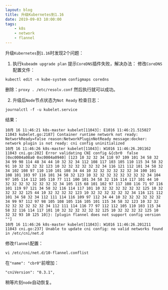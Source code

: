 ```yaml
---
layout: blog
title: 升级Kubernetes到1.16
date: 2019-09-03 10:00:00
tags:
    - k8s
    - network
    - flannel
---
```


升级`Kubernetes`到`1.16`时发现2个问题：

1. 执行`kubeadm upgrade plan` 提示`CoreDNS`插件失败，解决办法：
  修改`CoreDNS`配置文件：
  ```shell script
  kubectl edit -n kube-system configmaps coredns
  ```
  删除：`proxy . /etc/resolv.conf`
  然后执行就可以成功。

2. 升级后`Node`节点状态为`Not Ready`
  检查日志： 
  ```shell script
  journalctl -f -u kubelet.service
  ```
  结果：
  ```shell script
  10月 16 11:46:21 k8s-master kubelet[11043]: E1016 11:46:21.515027   11043 kubelet.go:2187] Container runtime network not ready: NetworkReady=false reason:NetworkPluginNotReady message:docker: network plugin is not ready: cni config uninitialized
  10月 16 11:46:26 k8s-master kubelet[11043]: W1016 11:46:26.201162   11043 cni.go:202] Error validating CNI config &{cbr0  false [0xc0004a08a0 0xc0004a0940] [123 10 32 32 34 110 97 109 101 34 58 32 34 99 98 114 48 34 44 10 32 32 34 112 108 117 103 105 110 115 34 58 32 91 10 32 32 32 32 123 10 32 32 32 32 32 32 34 116 121 112 101 34 58 32 34 102 108 97 110 110 101 108 34 44 10 32 32 32 32 32 32 34 100 101 108 101 103 97 116 101 34 58 32 123 10 32 32 32 32 32 32 32 32 34 104 97 105 114 112 105 110 77 111 100 101 34 58 32 116 114 117 101 44 10 32 32 32 32 32 32 32 32 34 105 115 68 101 102 97 117 108 116 71 97 116 101 119 97 121 34 58 32 116 114 117 101 10 32 32 32 32 32 32 125 10 32 32 32 32 125 44 10 32 32 32 32 123 10 32 32 32 32 32 32 34 116 121 112 101 34 58 32 34 112 111 114 116 109 97 112 34 44 10 32 32 32 32 32 32 34 99 97 112 97 98 105 108 105 116 105 101 115 34 58 32 123 10 32 32 32 32 32 32 32 32 34 112 111 114 116 77 97 112 112 105 110 103 115 34 58 32 116 114 117 101 10 32 32 32 32 32 32 125 10 32 32 32 32 125 10 32 32 93 10 125 10]}: [plugin flannel does not support config version ""]
  10月 16 11:46:26 k8s-master kubelet[11043]: W1016 11:46:26.201211   11043 cni.go:237] Unable to update cni config: no valid networks found in /etc/cni/net.d
  ```
  修改`flannel`配置：
  ```shell script
  vi /etc/cni/net.d/10-flannel.conflist
  ```
  在`"name": "cbr0"`前增加：
  ```shell script
  "cniVersion": "0.3.1",
  ```
  稍等片刻`node`自动恢复。